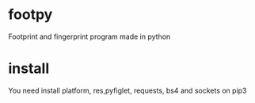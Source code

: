 # footpy
Footprint and fingerprint program made in python
# install

You need install platform, res,pyfiglet, requests, bs4 and sockets on pip3
